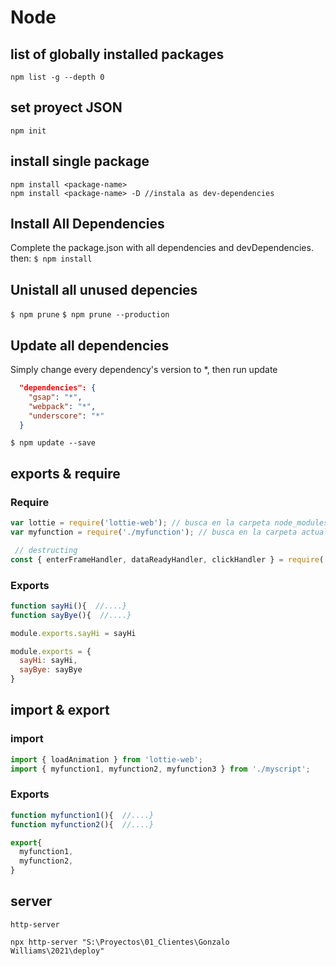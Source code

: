# Node
## list of globally installed packages
`npm list -g --depth 0` 

## set proyect JSON
`npm init`

## install single package
```
npm install <package-name>
npm install <package-name> -D //instala as dev-dependencies
```

## Install All Dependencies
 Complete the package.json with all dependencies and devDependencies. then:
`$ npm install`

## Unistall all unused depencies
`$ npm prune`
`$ npm prune --production`

## Update all dependencies
Simply change every dependency's version to *, then run update
```json
  "dependencies": {
    "gsap": "*",
    "webpack": "*",
    "underscore": "*"
  }
```
`$ npm update --save`

## exports & require

### Require
```javascript
var lottie = require('lottie-web'); // busca en la carpeta node_modules.
var myfunction = require('./myfunction'); // busca en la carpeta actual.

 // destructing 
const { enterFrameHandler, dataReadyHandler, clickHandler } = require('./ltcontrol'); 
```

### Exports
```javascript
function sayHi(){  //....}
function sayBye(){  //....}

module.exports.sayHi = sayHi

module.exports = {
  sayHi: sayHi,
  sayBye: sayBye
}

```

## import & export

### import
```javascript
import { loadAnimation } from 'lottie-web';
import { myfunction1, myfunction2, myfunction3 } from './myscript';
```

### Exports
```javascript
function myfunction1(){  //....}
function myfunction2(){  //....}

export{
  myfunction1,
  myfunction2,
}
```

## server
`http-server` 
```
npx http-server "S:\Proyectos\01_Clientes\Gonzalo Williams\2021\deploy" 
```

